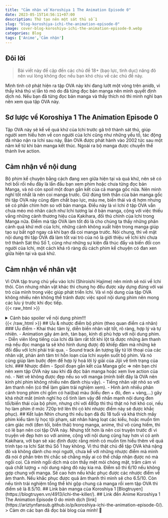 ```yaml
---
title: "Cảm nhận về Koroshiya 1 The Animation Episode 0"
date: 2023-05-15T14:56:11+07:00
description: Thứ tạo nên một sát thủ số 1
slug: "blog-koroshiya-ichi-the-animation-episode-0"
image: cover-blog-koroshiya-ichi-the-animation-episode-0.webp
categories: Blog
tags: ['Anime','Cảm nhận']
---
```

## Đôi lời   
> Bài viết này để cập đến các chủ đề 18+ (bạo lực, tình dục) năng đô nên vui lòng không đọc nếu bạn khó chịu về các chủ đề này.  

Mình tình cờ phát hiện ra tập OVA này khi đang lướt một vòng trên anidb, vì thấy khá thú vị lẫn tò mò do đã từng đọc bản manga nên mình quyết định dịch nó. Nếu bạn đã từng đọc bản manga và thấy thích nó thì mình nghĩ bạn nên xem qua tập OVA này.
## Sơ lược về Koroshiya 1 The Animation Episode 0   
Tập OVA này sẽ kể về quá khứ của Ichi trước gã trở thành sát thủ, giúp người xem hiểu hơn về con người của Ichi cũng như những yếu tố, tác động đã nhào nặn ra Ichi sau này. Bản OVA được phát hành vào 2002 tức sau một năm kể từ khi bản manga kết thúc. Ngoài ra bộ manga được chuyển thể thành live action.  
## Cảm nhận về nội dung   
Bộ phim kể chuyện bằng cách đang xen giữa hiện tại và quá khứ, nên sẽ có hơi bối rối nếu đây là lần đầu bạn xem phim hoặc chưa từng đọc bản Manga, và nó còn spoil một đoạn gần kết của cả manga gốc nữa. Nên mình nghĩ tốt nhất là nên coi manga trước.
 Giữ đúng tinh thần của bản manga gốc thì tập OVA này cũng đậm chất bạo lực, máu me, biến thái và dị hợm nhưng sẽ có phần chìm hơn so với bản manga. Điều này là vì Ichi ở tập OVA vẫn chưa méo mó nhân cách như Ichi tương lai ở bản manga, cộng với việc thiếu vắng những cảnh thương hiệu của Kakihara, đối thủ chính của Ichi trong Manga nữa. Điểm mà tập OVA làm tốt
 đó là cho chúng ta thấy những phân cảnh quá khứ mới của Ichi, những cảnh không xuất hiện trong manga giúp tạo sự bất ngờ ngay cả khi bạn đã coi manga trước. Nói chung, thì về mặt nội dung thì tập OVA đã làm tốt vai trò của nó là giới thiệu về Ichi khi chưa trở thành Sát thủ Số 1, cũng như những sự kiện đã thúc đẩy và biến đổi con người của Ichi, một cách khá rõ ràng dù cách phim kể chuyện có đan xen giữa hiện tại và quá khứ.
## Cảm nhận về nhân vật  
Vì OVA tập trung chủ yếu vào Ichi (Shiroishi Hajime) nên mình sẽ nói về Ichi thôi. Còn nhưng nhân vật khác thì chung họ đều được xây dựng đúng với vai trò của mình trong việc giúp phát triển Ichi. Và vì nội dung của tập OVA không nhiều nên không thể tránh được việc spoil nội dung phim nên mong các lưu ý trước khi đọc tiếp.    
{{< raw_html >}}  
<details> 
  <summary>Cảnh báo spoiler về nội dung phim!!!</summary>
   <p>Ichi được xây dựng khá bài bản rõ ràng. Nếu ở bản manga thì việc khai thác con người Ichi được phân chia nhỏ giọt sang từng chap truyện để tạo sự tò mò thì ở bản OVA này ta sẽ được nhìn thấy xuyên suốt những yếu tố tác động lên Ichi. Và chúng gồm các yếu tố sau:</p>
   <p><h3 id="bao-luc-hoc-duong">Bạo lực học đường/bắt nạt</h3></p>
   <p>Đây có lẽ là yếu tố lớn nhất có thể khiến một con người thay đổi về cách nhìn đời một người. Không phải tự nhiên người ta hay tuyên truyền về vấn nạn bạo lực học đường làm gì nếu tác động của nó không to lớn cả. Và Ichi của chúng ta cũng là nạn nhân của vấn nạn đó. Xuyên suốt tập OVA ta có thể thấy Ichi bị lũ học sinh cùng trường bắt nạt rất tàn bạo chúng đấm đá cậu ta không thương tiếc, đã thế còn khủng bố tinh thần cậu ta mọi lúc mọi nơi cả trong giờ học. Và tàn ác nhất trong đám bắt nạt đó, là một gã "bạn" của Ichi. Dù nhận là bạn nhưng lại lợi dụng và thao túng tâm lý của Ichi để trục lợi. Ichi thì như bao nạn nhân thường thấy của việc bạo lực học đường và bắt nạt, cậu ta chẳng nói năng hay tìm sự giúp đỡ nào cả. Việc này là hoàn toàn có thể hiểu được vì không chỉ giáo viên ở trường, mà cả ba mẹ của cậu cũng không thật sự quan tâm đủ đến cậu. Nên ta có một Ichi đơn độc chịu đựng những áp bức ngày qua ngày.</p>
   <p><h3 id="gia-đình">Gia đình</h3></p>
   <p>Cả ba và mẹ của Ichi về cơ bản thì đúng kiểu của một gia đình bình thường mà bạn thường thấy. Nhưng họ có một điểm khác biệt đó là sở thích "bạo dâm" BDSM các kiểu. Và việc này đã bị Ichi phát hiện ra từ lâu nhưng vì vốn bản tính nhút nhát, nhu nhược và không có tiếng nói nên cậu chẳng làm gì cả, mà cứ thế chịu trận khi phải nghe ba mẹ mình BDSM suốt. Dẫn đến việc cậu ta học hành sa sút (phải rồi thử mấy ông mà ngồi học mà có ai mở phim heo kế bên tấm tường mỏng dánh xem coi có học nổi không). Từ đó việc học hành sa sút Ichi càng bị ba mẹ rầy la gây áp lực nhiều hơn. Khiến cậu ta thật sự không có đồng minh nào để cầu cứu cả. Ngoài chính việc ba mẹ cậu ta chơi BDSM đã thức tỉnh fetish bạo dâm trong người Ichi.</p>
   <p>Hai yếu tố trên đã tạo nên một Ichi, một người nhút nhát, luôn bị áp bức và có fetish bạo dâm. Vậy thì một kẻ như vầy có thể giết người được không? Nếu chỉ thế thì sẽ không đủ, vì để khiến một kẻ có thể giết người dã man, hàng loạt thì nó sẽ phụ thuộc vào một thứ đó chính là "kinh nghiệm giết chóc."</p>
   <p><h3 id="kinh-nghiem-giet-choc">Kinh nghiệm giết chóc</h3></p>
   <P>Đây có lẽ là yếu tố mình tâm đắt nhất ở tác giả Hideo Yamamoto. Vì ông ấy đã xây dựng kinh nghiệm giết chóc cho Ichi rất tự nhiên và vô cùng hợp lý. Sự hợp lý đó được thể hiện qua <code>mâu thuẫn nội tâm</code> của ichi. Đại khái thì nó là như vầy:</p>
   <blockquote><p>Ichi bị bắt nạt đánh đập tàn bạo-> Ichi cảm thấy đau đớn, nhưng mẹ của Ichi bị bố Ichi bạo dâm -> bà ta lại sướng/hạnh phúc?</p></blockquote>
   <p>Sự mâu thuẫn vì điểm trái ngược giữa cảm xúc của Ichi và mẹ cậu ta đã khiến tâm trí Ichi rối bời. Cảm giác bức bối đã đã đành, vậy mà bây giờ cậu lại cảm thấy hoài nghi về bản thân (tại sao bà ta lại vui còn mình lại khổ?), và nó khiến tâm trí cậu hỗn loạn hơn bao giờ hết. Và chính sự hỗn loạn đã dẫn đến việc giết chóc đầu tiên của cậu.</p>
   <p>Nạn nhân chính thức đầu tiên là một con mèo hoang đang hấp hối, nó đã cắn Ichi khi cậu định lại gần nó quan sát, sau khi đã bỏ chạy khỏi nhà vì cảm xúc mâu thuẫn của bản thân. <code>Hết bị mọi người đối xử tệ, rồi giờ đến một con mèo sắp chết cũng bắt nạt mình,</code> và thế là lần đầu tiên những bức bối trong lòng Ichi rực cháy và nuốt chửng tâm trí cậu, và cậu bắt dẫm đạp con mèo đó không thương tiết cho đến khi cậu ta "ra." Cảm giác sung sướng mà não mang lại cho cậu từ việc "ra" thông qua việc giết chóc và hành động bạo lực đã khiến cậu được giải thoát khỏi mọi thứ đã khiến cậu phải đau khổ. Mà cái gì sướng thì đâm ra nghiện (cái này ai từng nghiện bất kể thứ gì sẽ hiểu). Thành ra Ichi dùng việc giết động vật để giải toả ngày một nhiều hơn. Và rồi quả báo cũng tới với Ichi và đây cũng là lúc Ichi thật sự giết người.</p>
   <p>Nạn nhân là Kaneda, một đứa tự xưng là bạn Ichi, nó đã tống tiền Ichi khi biết được sở thích bệnh hoạn của cậu ta. Tên này mình đánh giá còn thâm độc hơn cả lũ đã đánh đập Ichi, do nó gây Emotional Damage chứ không phải sát thương vật lý. Với việc Kaneda ép Ichi cống nạp số tiền ngày càng lớn quá khả năng mà Ichi có thể đáp ứng. Dẫu cho Ichi đã làm mọi cách, kể cả việc trộm tiền của mẹ, vậy mà Kaneda vẫn chèn ép đòi nhiều tiền hơn, đến mức Ichi đã xuống nước năng nỉ. Vậy mà Kaneda lại gạt phăng Ichi ra khiến cậu ta chảy máu. Mấu chốt chính là ở đây, đối với tâm lý đã méo mó của Ichi qua việc giết động vật thì <code>máu chảy = chết.</code> Nên với ý nghĩ Kaneda muốn giết mình sau tất cả những gì mà mình đã cố gắng cung phụng cho hắn. Đó chính là sự mâu thuẫn/bất công, giống như lúc bị con mèo cắn vậy. Thế là Ichi vùng lên trong cơn giận dữ và giết chết Kaneda. Đây cũng chính là cột mốc chuyển mình của Ichi.</p> 
   <blockquote><p>Từ việc dùng cách giết chóc để "giải toả" đau khổ thì giờ giết chóc còn là cách để chấm dứt nguồn cơn của mọi khổ đau mà Ichi phải chịu đựng => nói cách khác Ichi cuối cùng cũng có thể tìm ra giải pháp cho mọi vấn đề mà cậu ta gặp phải.</p></blockquote>
   <p><h3 id="tổng-kết">Tổng kết về Ichi</h3></p>
   <p>Tóm lại thì Ichi là một đứa có số phận vô cùng bi kịch và đáng thương. Nhưng lại quá nhu nhược khi để bản thân bị kẻ khác lợi dụng. Chính môi trường học đường và tác động từ gia đình đã nhào nặn cậu ta một tên biến thái dùng bạo lực để giải toả. Và bi kịch của Ichi chính là dù bản thân biến thái là thế nhưng bên trong cậu lại chối bỏ điều đó trong vô thức. Khiến cho sau khi Ichi giết chóc thì thường cậu ta sẽ quên hết và quay trở về là một gã như nhược bị bắt nạt. Dù mình có bảo giết chóc đối với Ichi là giải pháp của hắn, nhưng nếu sau đó mà hắn quên sạch thì rốt cuộc Ichi sẽ chẳng bao giờ có được sự giải thoát cả. Đó cũng chính là quả báo của hắn vì dùng chính bạo lực, thứ khiến bản thân đau khổ để làm tổn thương kẻ khác để giải toả bản thân.</p>
   <p>Tác giả đã thực sự xây dựng tốt về nhân vật Ichi, khi tạo sự tò mò giúp chúng ta thu hút vào cậu ta, cũng như có sự lý giải hợp lý và tự nhiên về quá trình đưa Ichi thành một kẻ giết người biến thái.</p>
   <p>Liệu Ichi có xứng với danh hiệu Sát thủ Số 1? Cái này thì khó để nói được, vì xuyên suốt tập OVA ta có thể thấy cậu ta giết khá là bản năng bộc phát là chính, và không hề chuyên nghiệp như John Wick, riêng chỉ có lần giết bày thỏ ở trường là hoàn toàn là do mong muốn của cậu ta. Nhìn chung nếu danh hiệu Sát thủ Số 1 chỉ đúng nếu ta nhìn nhận theo cách nhìn của Jijii (Tanabe) mà thôi. Có lẽ là vì lão ta nghĩ là mình có thể thao túng được Ichi, và khiến cậu ta vâng lời ông như một cỗ máy, nên mới gọi cậu ta với biệt danh đó. Vậy thì số 1 ở đây đối với lão già chính là độ hữu dụng, tính dễ bị kiểm soát của Ichi.</p>
</details>
{{< /raw_html >}} 
## Ưu & nhược điểm bộ phim (theo quan điểm cá nhân)     
### Ưu điểm  
- Khai thác tâm lý, diễn biến nhân vật tốt, rõ ràng, hợp lý và tự nhiên.
- Animation gây ám ảnh, tàn bạo, kinh dị phù hợp với nội dung phim.
- Diễn viên lồng tiếng của Ichi đã làm rất tốt khi lột tả được những âm thanh mà nếu đọc manga ta sẽ khó hình dung được độ khiếp đãm mà những kẻ đối đầu với Ichi phải trải qua.
- Sound track ấn tượng lấy từ lời thoại của các nhân vật, phản ánh tâm trí hỗn loạn của Ichi xuyên suốt bộ phim. Và nó cũng giúp làm bước đệm để hợp lý hoá lời lý giải của Jijii về tình trạng của Ichi.  
### Nhược điểm  
- Spoil đoạn gần kết của Manga gốc => nên bạn chỉ nên xem tập OVA này sau khi đã đọc bản manga hoặc xem live action của nó.
- Nét vẽ không được đẹp nếu so với manga (mình biết đây là OVA nên kinh phí phim không nhiều nên đành chịu vậy).
- Tiếng nhân vật nhỏ so với âm thanh nền (có thể làm giảm trải nghiệm xem).
- Hình ảnh nhiều phân cảnh trong phim chỉ gồm có hai(ba) màu (kiểu đen + đỏ, đen + vàng,...) gây khá nhứt mắt (mình nghĩ họ cố tình làm vậy để nhấn mạnh nội dung đen tối/biến thái của bộ phim, nhưng chỉ với 480p thì thú thật nó hơi khó coi, nếu họ làm phim ở mức 720p trở lên thì có khi nhược điểm này sẽ được khắc phục).  
## Kết luận  
Nhìn chung thì nếu bạn đã đủ 18 tuổi và khá thích mấy phim kiểu tâm lý học tội phạm, sát nhân hàng loạt các kiểu, hoặc muốn tìm cảm giác mới (đen tối, biến thái) trong manga, anime, thứ vô cùng hiếm, thì có lẽ bạn nên coi tập OVA này. Nhưng tốt hơn là nên coi truyện trước đi vì truyện vẽ đẹp hơn so với anime, cộng với nội dung cũng hay hơn vì có anh Kakihara, với bạn sẽ xác định được rằng mình có muốn tìm hiểu thêm về quá trình tạo ra Ichi Sát thủ Số 1 hay không. Vì thú thật chủ đề tập OVA khá nặng đô và không dành cho mọi người, chưa kể với những nhược điểm mà mình đã nói ở phần trên thì chắc sẽ chẳng mấy ai có thể chấp nhận được nó mà ngồi coi. Cả mình ngồi dịch mà còn thấy mệt mỏi chóng mặt, trầm cảm vì quả chất lượng + nội dung nặng đô này kia mà.  
Điểm số thì 6/10 nếu không gợp chung với manga. Sẽ cao hơn nếu khắc phục được các nhược điểm về âm thanh. Nếu khắc phục được quả âm thanh thì mình sẽ cho 6.5/10. Còn nếu tính trải nghiệm tổng thể khi gộp chung cả manga rồi xem tập OVA thì điểm sẽ là 8.5/10.
## Link bản manga của Koroshiya 1  
[Blogtruyen](https://blogtruyen.vn/4913/ichi-the-killer/).
## Link đến Anime Koroshiya 1 The Animation Episode 0 do mình dịch
[link](https://ariztynfansub.github.io/p/koroshiya-ichi-the-animation-episode-0/).
> Cảm ơn các bạn đã đọc bài blog của mình! 🙂

